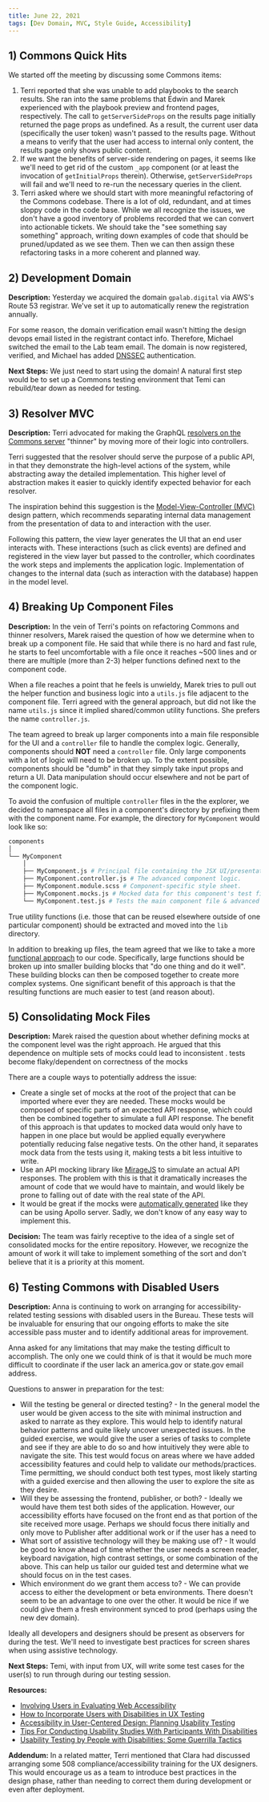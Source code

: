 ```yaml
---
title: June 22, 2021
tags: [Dev Domain, MVC, Style Guide, Accessibility]
---
```


## 1) Commons Quick Hits

We started off the meeting by discussing some Commons items:

1. Terri reported that she was unable to add playbooks to the search results. She ran into the same problems that Edwin and Marek experienced with the playbook preview and frontend pages, respectively. The call to `getServerSideProps` on the results page initially returned the page props as undefined. As a result, the current user data (specifically the user token) wasn't passed to the results page. Without a means to verify that the user had access to internal only content, the results page only shows public content.
1. If we want the benefits of server-side rendering on pages, it seems like we'll need to get rid of the custom `_app` component (or at least the invocation of `getInitialProps` therein). Otherwise, `getServerSideProps` will fail and we'll need to re-run the necessary queries in the client.
1. Terri asked where we should start with more meaningful refactoring of the Commons codebase. There is a lot of old, redundant, and at times sloppy code in the code base. While we all recognize the issues, we don't have a good inventory of problems recorded that we can convert into actionable tickets. We should take the "see something say something" approach, writing down examples of code that should be pruned/updated as we see them. Then we can then assign these refactoring tasks in a more coherent and planned way.

## 2) Development Domain

**Description:** Yesterday we acquired the domain `gpalab.digital` via AWS's Route 53 registrar. We've set it up to automatically renew the registration annually.

For some reason, the domain verification email wasn't hitting the design devops email listed in the registrant contact info. Therefore, Michael switched the email to the Lab team email. The domain is now registered, verified, and Michael has added [DNSSEC](https://www.icann.org/resources/pages/dnssec-what-is-it-why-important-2019-03-05-en) authentication.

**Next Steps:** We just need to start using the domain! A natural first step would be to set up a Commons testing environment that Temi can rebuild/tear down as needed for testing.

## 3) Resolver MVC

**Description:** Terri advocated for making the GraphQL [resolvers on the Commons server](https://github.com/IIP-Design/content-commons-server/tree/develop/src/resolvers) "thinner" by moving more of their logic into controllers.

Terri suggested that the resolver should serve the purpose of a public API, in that they demonstrate the high-level actions of the system, while abstracting away the detailed implementation. This higher level of abstraction makes it easier to quickly identify expected behavior for each resolver.

The inspiration behind this suggestion is the [Model-View-Controller (MVC)](https://en.wikipedia.org/wiki/Model%E2%80%93view%E2%80%93controller) design pattern, which recommends separating internal data management from the presentation of data to and interaction with the user.

Following this pattern, the view layer generates the UI that an end user interacts with. These interactions (such as click events) are defined and registered in the view layer but passed to the controller, which coordinates the work steps and implements the application logic. Implementation of changes to the internal data (such as interaction with the database) happen in the model level.

## 4) Breaking Up Component Files

**Description:** In the vein of Terri's points on refactoring Commons and thinner resolvers, Marek raised the question of how we determine when to break up a component file. He said that while there is no hard and fast rule, he starts to feel uncomfortable with a file once it reaches ~500 lines and or there are multiple (more than 2-3) helper functions defined next to the component code.

When a file reaches a point that he feels is unwieldy, Marek tries to pull out the helper function and business logic into a `utils.js` file adjacent to the component file. Terri agreed with the general approach, but did not like the name `utils.js` since it implied shared/common utility functions. She prefers the name `controller.js`.

The team agreed to break up larger components into a main file responsible for the UI and a `controller` file to handle the complex logic. Generally, components should **NOT** need a `controller` file. Only large components with a lot of logic will need to be broken up. To the extent possible, components should be "dumb" in that they simply take input props and return a UI. Data manipulation should occur elsewhere and not be part of the component logic.

To avoid the confusion of multiple `controller` files in the the explorer, we decided to namespace all files in a component's directory by prefixing them with the component name. For example, the directory for `MyComponent` would look like so:

```bash
components
│
└── MyComponent
    │
    ├── MyComponent.js # Principal file containing the JSX UI/presentation of the component.
    ├── MyComponent.controller.js # The advanced component logic.
    ├── MyComponent.module.scss # Component-specific style sheet.
    ├── MyComponent.mocks.js # Mocked data for this component's test files.
    └── MyComponent.test.js # Tests the main component file & advanced logic in the controller file.
```

True utility functions (i.e. those that can be reused elsewhere outside of one particular component) should be extracted and moved into the `lib` directory.

In addition to breaking up files, the team agreed that we like to take a more [functional approach](https://eloquentjavascript.net/1st_edition/chapter6.html) to our code. Specifically, large functions should be broken up into smaller building blocks that "do one thing and do it well". These building blocks can then be composed together to create more complex systems. One significant benefit of this approach is that the resulting functions are much easier to test (and reason about).

## 5) Consolidating Mock Files

**Description:** Marek raised the question about whether defining mocks at the component level was the right approach. He argued that this dependence on multiple sets of mocks could lead to inconsistent . tests become flaky/dependent on correctness of the mocks

There are a couple ways to potentially address the issue:
- Create a single set of mocks at the root of the project that can be imported where ever they are needed. These mocks would be composed of specific parts of an expected API response, which could then be combined together to simulate a full API response. The benefit of this approach is that updates to mocked data would only have to happen in one place but would be applied equally everywhere potentially reducing false negative tests. On the other hand, it separates mock data from the tests using it, making tests a bit less intuitive to write.
- Use an API mocking library like [MirageJS](https://miragejs.com/) to simulate an actual API responses. The problem with this is that it dramatically increases the amount of code that we would have to maintain, and would likely be prone to falling out of date with the real state of the API.
- It would be great if the mocks were [automatically generated](https://www.apollographql.com/docs/apollo-server/testing/mocking/) like they can be using Apollo server. Sadly, we don't know of any easy way to implement this.

**Decision:** The team was fairly receptive to the idea of a single set of consolidated mocks for the entire repository. However, we recognize the amount of work it will take to implement something of the sort and don't believe that it is a priority at this moment.

## 6) Testing Commons with Disabled Users

**Description:** Anna is continuing to work on arranging for accessibility-related testing sessions with disabled users in the Bureau. These tests will be invaluable for ensuring that our ongoing efforts to make the site accessible pass muster and to identify additional areas for improvement.

Anna asked for any limitations that may make the testing difficult to accomplish. The only one we could think of is that it would be much more difficult to coordinate if the user lack an america.gov or state.gov email address.

Questions to answer in preparation for the test:
- Will the testing be general or directed testing? - In the general model the user would be given access to the site with minimal instruction and asked to narrate as they explore. This would help to identify natural behavior patterns and quite likely uncover unexpected issues. In the guided exercise, we would give the user a series of tasks to complete and see if they are able to do so and how intuitively they were able to navigate the site. This test would focus on areas where we have added accessibility features and could help to validate our methods/practices. Time permitting, we should conduct both test types, most likely starting with a guided exercise and then allowing the user to explore the site as they desire.
- Will they be assessing the frontend, publisher, or both? - Ideally we would have them test both sides of the application. However, our accessibility efforts have focused on the front end as that portion of the site received more usage. Perhaps we should focus there initially and only move to Publisher after additional work or if the user has a need to
- What sort of assistive technology will they be making use of? - It would be good to know ahead of time whether the user needs a screen reader, keyboard navigation, high contrast settings, or some combination of the above. This can help us tailor our guided test and determine what we should focus on in the test cases.
- Which environment do we grant them access to? - We can provide access to either the development or beta environments. There doesn't seem to be an advantage to one over the other. It would be nice if we could give them a fresh environment synced to prod (perhaps using the new dev domain).

Ideally all developers and designers should be present as observers for during the test. We'll need to investigate best practices for screen shares when using assistive technology.

**Next Steps:** Temi, with input from UX, will write some test cases for the user(s) to run through during our testing session.

**Resources:**

- [Involving Users in Evaluating Web Accessibility](https://www.w3.org/WAI/test-evaluate/involving-users/)
- [How to Incorporate Users with Disabilities in UX Testing](https://www.deque.com/blog/incorporate-users-disabilities-ux-testing/)
- [Accessibility in User-Centered Design: Planning Usability Testing](http://www.uiaccess.com/accessucd/ut_plan.html)
- [Tips For Conducting Usability Studies With Participants With Disabilities](https://www.smashingmagazine.com/2018/03/tips-conducting-usability-studies-participants-disabilities/)
- [Usability Testing by People with Disabilities: Some Guerrilla Tactics](https://uxpamagazine.org/guerilla_tactics/)

**Addendum:** In a related matter, Terri mentioned that Clara had discussed arranging some 508 compliance/accessibility training for the UX designers. This would encourage us as a team to introduce best practices in the design phase, rather than needing to correct them during development or even after deployment.